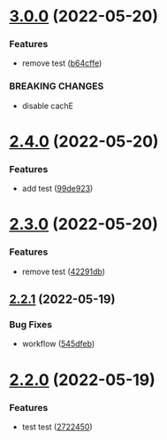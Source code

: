 # [3.0.0](https://github.com/Supersalt/APT3/compare/v2.4.0...v3.0.0) (2022-05-20)


### Features

* remove test ([b64cffe](https://github.com/Supersalt/APT3/commit/b64cffef979df1194bbeb6e410f2419f277aa7fa))


### BREAKING CHANGES

* disable cachE



# [2.4.0](https://github.com/Supersalt/APT3/compare/v2.3.0...v2.4.0) (2022-05-20)


### Features

* add test ([99de923](https://github.com/Supersalt/APT3/commit/99de923f892fe8e9f5c0a44fb26788e49219a4be))



# [2.3.0](https://github.com/Supersalt/APT3/compare/v2.2.1...v2.3.0) (2022-05-20)


### Features

* remove test ([42291db](https://github.com/Supersalt/APT3/commit/42291db245d2d2d7a04de4e9fe9c631c5c9998f7))



## [2.2.1](https://github.com/Supersalt/APT3/compare/v2.2.0...v2.2.1) (2022-05-19)


### Bug Fixes

* workflow ([545dfeb](https://github.com/Supersalt/APT3/commit/545dfeb1f4917b01c2d91df861b19e7bd87fe2b2))



# [2.2.0](https://github.com/Supersalt/APT3/compare/v2.1.0...v2.2.0) (2022-05-19)


### Features

* test test ([2722450](https://github.com/Supersalt/APT3/commit/2722450276ddf66fadeaf405aded832bd61fc4a0))



